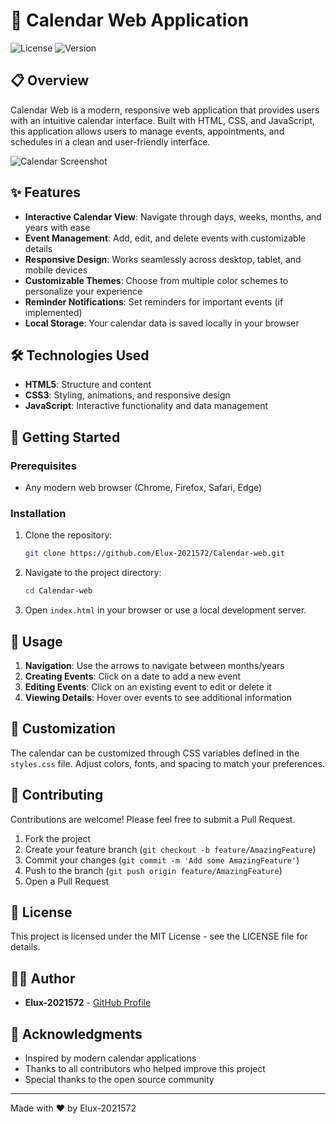 # 📅 Calendar Web Application

![License](https://img.shields.io/badge/license-MIT-blue.svg)
![Version](https://img.shields.io/badge/version-1.0.0-green.svg)

## 📋 Overview

Calendar Web is a modern, responsive web application that provides users with an intuitive calendar interface. Built with HTML, CSS, and JavaScript, this application allows users to manage events, appointments, and schedules in a clean and user-friendly interface.

![Calendar Screenshot](screenshots/calendar-screenshot.png)

## ✨ Features

- **Interactive Calendar View**: Navigate through days, weeks, months, and years with ease
- **Event Management**: Add, edit, and delete events with customizable details
- **Responsive Design**: Works seamlessly across desktop, tablet, and mobile devices
- **Customizable Themes**: Choose from multiple color schemes to personalize your experience
- **Reminder Notifications**: Set reminders for important events (if implemented)
- **Local Storage**: Your calendar data is saved locally in your browser

## 🛠️ Technologies Used

- **HTML5**: Structure and content
- **CSS3**: Styling, animations, and responsive design
- **JavaScript**: Interactive functionality and data management

## 🚀 Getting Started

### Prerequisites

- Any modern web browser (Chrome, Firefox, Safari, Edge)

### Installation

1. Clone the repository:
   ```bash
   git clone https://github.com/Elux-2021572/Calendar-web.git
   ```

2. Navigate to the project directory:
   ```bash
   cd Calendar-web
   ```

3. Open `index.html` in your browser or use a local development server.

## 📖 Usage

1. **Navigation**: Use the arrows to navigate between months/years
2. **Creating Events**: Click on a date to add a new event
3. **Editing Events**: Click on an existing event to edit or delete it
4. **Viewing Details**: Hover over events to see additional information

## 🎨 Customization

The calendar can be customized through CSS variables defined in the `styles.css` file. Adjust colors, fonts, and spacing to match your preferences.

## 🤝 Contributing

Contributions are welcome! Please feel free to submit a Pull Request.

1. Fork the project
2. Create your feature branch (`git checkout -b feature/AmazingFeature`)
3. Commit your changes (`git commit -m 'Add some AmazingFeature'`)
4. Push to the branch (`git push origin feature/AmazingFeature`)
5. Open a Pull Request

## 📝 License

This project is licensed under the MIT License - see the LICENSE file for details.

## 👨‍💻 Author

- **Elux-2021572** - [GitHub Profile](https://github.com/Elux-2021572)

## 🙏 Acknowledgments

- Inspired by modern calendar applications
- Thanks to all contributors who helped improve this project
- Special thanks to the open source community

---

Made with ❤️ by Elux-2021572
```
